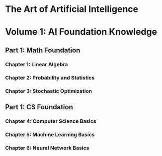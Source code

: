 # The Art of Artificial Intelligence

# Volume 1: AI Foundation Knowledge

## Part 1: Math Foundation

### Chapter 1: Linear Algebra

### Chapter 2: Probability and Statistics

### Chapter 3: Stochastic Optimization

## Part 1: CS Foundation

### Chapter 4: Computer Science Basics

### Chapter 5: Machine Learning Basics

### Chapter 6: Neural Network Basics
